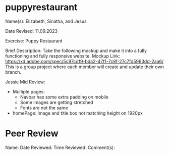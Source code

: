 # puppyrestaurant
Name(s): Elizabeth, Sinatha, and Jesus 

Date Revised: 11.09.2023

Exercise: Puppy Restaurant

Brief Description: Take the following mockup and make it into a fully functioning and fully responsive website.
                   Mockup Link: https://xd.adobe.com/spec/5c97cdf9-bda2-47f1-7c8f-27c7fd5963dd-2aa6/
                   This is a group project where each member will create and update their own branch.


Jessie Mid Review:
- Multiple pages:
  - Navbar has some extra padding on mobile
  - Some images are getting stretched
  - Fonts are not the same
- homePage: Image and title box not matching height on 1920px


# Peer Review
Name: 
Date Reviewed: 
Time Reviewed: 
Comment(s): 
